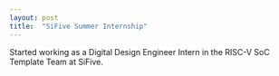 ```yaml
---
layout: post
title:  "SiFive Summer Internship"
---
```

Started working as a Digital Design Engineer Intern in the RISC-V SoC Template Team at SiFive.
